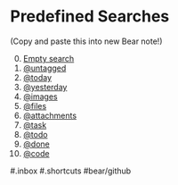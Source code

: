 # Predefined Searches
(Copy and paste this into new Bear note!)

0. [Empty search](bear://x-callback-url/search?term=)
1. [@untagged](bear://x-callback-url/search?term=@untagged)
2. [@today](bear://x-callback-url/search?term=@today)
3. [@yesterday](bear://x-callback-url/search?term=@yesterday)
4. [@images](bear://x-callback-url/search?term=@yesterday)
5. [@files](bear://x-callback-url/search?term=@files)
6. [@attachments](bear://x-callback-url/search?term=@attachments)
7. [@task](bear://x-callback-url/search?term=@task)
8. [@todo](bear://x-callback-url/search?term=@todo)
9. [@done](bear://x-callback-url/search?term=@done)
10. [@code](bear://x-callback-url/search?term=@code)


#.inbox #.shortcuts #bear/github
